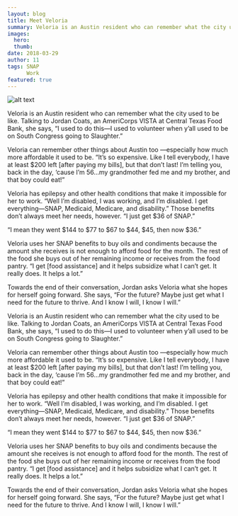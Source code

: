 ```yaml
---
layout: blog
title: Meet Veloria
summary: Veloria is an Austin resident who can remember what the city used to be like.
images:
  hero:
  thumb:
date: 2018-03-29
author: 11
tags: SNAP
      Work
featured: true
---
```

![alt text](https://s3-us-west-2.amazonaws.com/assets.feedingtexas.org/images/inline/Meet_Veloria1.png)

Veloria is an Austin resident who can remember what the city used to be like. Talking to Jordan Coats, an AmeriCorps VISTA at Central Texas Food Bank, she says, “I used to do this—I used to volunteer when y’all used to be on South Congress going to Slaughter.”

Veloria can remember other things about Austin too —especially how much more affordable it used to be. “It’s so expensive. Like I tell everybody, I have at least $200 left [after paying my bills], but that don’t last! I’m telling you, back in the day, ‘cause I’m 56…my grandmother fed me and my brother, and that boy could eat!”

Veloria has epilepsy and other health conditions that make it impossible for her to work. “Well I’m disabled, I was working, and I’m disabled. I get everything—SNAP, Medicaid, Medicare, and disability.” Those benefits don’t always meet her needs, however. “I just get $36 of SNAP.”

“I mean they went $144 to $77 to $67 to $44, $45, then now $36.”

Veloria uses her SNAP benefits to buy oils and condiments because the amount she receives is not enough to afford food for the month. The rest of the food she buys out of her remaining income or receives from the food pantry. “I get [food assistance] and it helps subsidize what I can’t get. It really does. It helps a lot.”

Towards the end of their conversation, Jordan asks Veloria what she hopes for herself going forward. She says, “For the future? Maybe just get what I need for the future to thrive. And I know I will, I know I will.”

Veloria is an Austin resident who can remember what the city used to be like. Talking to Jordan Coats, an AmeriCorps VISTA at Central Texas Food Bank, she says, “I used to do this—I used to volunteer when y’all used to be on South Congress going to Slaughter.”

Veloria can remember other things about Austin too —especially how much more affordable it used to be. “It’s so expensive. Like I tell everybody, I have at least $200 left [after paying my bills], but that don’t last! I’m telling you, back in the day, ‘cause I’m 56…my grandmother fed me and my brother, and that boy could eat!”

Veloria has epilepsy and other health conditions that make it impossible for her to work. “Well I’m disabled, I was working, and I’m disabled. I get everything—SNAP, Medicaid, Medicare, and disability.” Those benefits don’t always meet her needs, however. “I just get $36 of SNAP.”

“I mean they went $144 to $77 to $67 to $44, $45, then now $36.”

Veloria uses her SNAP benefits to buy oils and condiments because the amount she receives is not enough to afford food for the month. The rest of the food she buys out of her remaining income or receives from the food pantry. “I get [food assistance] and it helps subsidize what I can’t get. It really does. It helps a lot.”

Towards the end of their conversation, Jordan asks Veloria what she hopes for herself going forward. She says, “For the future? Maybe just get what I need for the future to thrive. And I know I will, I know I will.”
